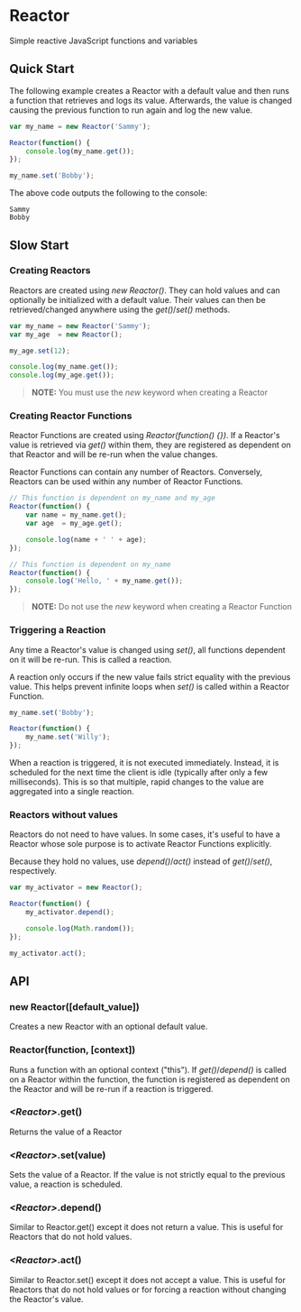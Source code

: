 # Reactor
Simple reactive JavaScript functions and variables

## Quick Start

The following example creates a Reactor with a default value and then runs a function that retrieves and logs its value. Afterwards, the value is changed causing the previous function to run again and log the new value.

```javascript
var my_name = new Reactor('Sammy');

Reactor(function() {
	console.log(my_name.get());
});

my_name.set('Bobby');
```

The above code outputs the following to the console:
```
Sammy
Bobby
```

## Slow Start

### Creating Reactors

Reactors are created using *new Reactor()*. They can hold values and can optionally be initialized with a default value. Their values can then be retrieved/changed anywhere using the *get()*/*set()* methods.

```javascript
var my_name = new Reactor('Sammy');
var my_age  = new Reactor();

my_age.set(12);

console.log(my_name.get());
console.log(my_age.get());
```

> **NOTE:** You must use the *new* keyword when creating a Reactor


### Creating Reactor Functions

Reactor Functions are created using *Reactor(function() {})*. If a Reactor's value is retrieved via *get()* within them, they are registered as dependent on that Reactor and will be re-run when the value changes.

Reactor Functions can contain any number of Reactors. Conversely, Reactors can be used within any number of Reactor Functions.

```javascript
// This function is dependent on my_name and my_age
Reactor(function() {
	var name = my_name.get();
	var age  = my_age.get();

	console.log(name + ' ' + age);
});

// This function is dependent on my_name
Reactor(function() {
	console.log('Hello, ' + my_name.get());
});
```

> **NOTE:** Do not use the *new* keyword when creating a Reactor Function


### Triggering a Reaction

Any time a Reactor's value is changed using *set()*, all functions dependent on it will be re-run. This is called a reaction.

A reaction only occurs if the new value fails strict equality with the previous value. This helps prevent infinite loops when *set()* is called within a Reactor Function.

```javascript
my_name.set('Bobby');

Reactor(function() {
	my_name.set('Willy');
});
```

When a reaction is triggered, it is not executed immediately. Instead, it is scheduled for the next time the client is idle (typically after only a few milliseconds). This is so that multiple, rapid changes to the value are aggregated into a single reaction.


### Reactors without values

Reactors do not need to have values. In some cases, it's useful to have a Reactor whose sole purpose is to activate Reactor Functions explicitly.

Because they hold no values, use *depend()*/*act()* instead of *get()*/*set()*, respectively.

```javascript
var my_activator = new Reactor();

Reactor(function() {
	my_activator.depend();

	console.log(Math.random());
});

my_activator.act();
```

## API

### new Reactor([default_value])

Creates a new Reactor with an optional default value.

### Reactor(function, [context])

Runs a function with an optional context ("this"). If *get()*/*depend()* is called on a Reactor within the function, the function is registered as dependent on the Reactor and will be re-run if a reaction is triggered.

### *&lt;Reactor&gt;*.get()

Returns the value of a Reactor

### *&lt;Reactor&gt;*.set(value)

Sets the value of a Reactor. If the value is not strictly equal to the previous value, a reaction is scheduled.

### *&lt;Reactor&gt;*.depend()

Similar to Reactor.get() except it does not return a value. This is useful for Reactors that do not hold values.

### *&lt;Reactor&gt;*.act()

Similar to Reactor.set() except it does not accept a value. This is useful for Reactors that do not hold values or for forcing a reaction without changing the Reactor's value.
